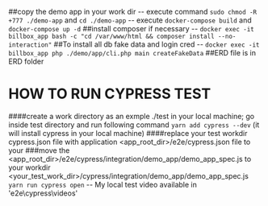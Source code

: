 ##copy the demo app in your work dir 
-- execute command ```sudo chmod -R +777 ./demo-app``` and ```cd ./demo-app```
-- execute ```docker-compose build``` and ```docker-compose up -d```
##install composer if necessary 
-- `docker exec -it billbox_app bash -c "cd /var/www/html && composer install --no-interaction"`
##To install all db fake data and login cred 
-- `docker exec -it billbox_app php ./demo/app/cli.php main createFakeData`
##ERD file is in ERD folder 
  

# HOW TO RUN CYPRESS TEST #
 ####create a work directory as an exmple ./test in your local machine; go inside test directory and run following command
```yarn add cypress --dev``` (it will install cypress in your local machine)
####replace your test workdir cypress.json file with application  <app_root_dir>/e2e/cypress.json file to your 
###move the <app_root_dir>/e2e/cypress/integration/demo_app/demo_app_spec.js to your workdir <your_test_work_dir>/cypress/integration/demo_app/demo_app_spec.js 
```yarn run cypress open```
-- My local test video available in 'e2e\cypress\videos\'